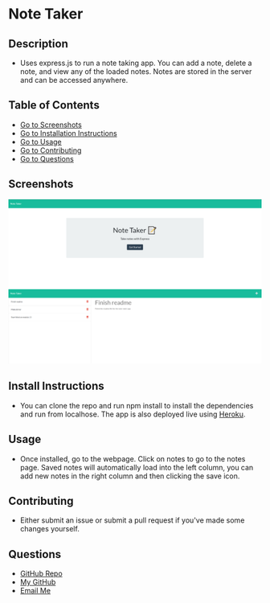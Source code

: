 # Note Taker

## Description
- Uses express.js to run a note taking app. You can add a note, delete a note, and view any of the loaded notes. Notes are stored in the server and can be accessed anywhere.
## Table of Contents
- [Go to Screenshots](#screenshots)
- [Go to Installation Instructions](#install-instructions)
- [Go to Usage](#usage)
- [Go to Contributing](#contributing)
- [Go to Questions](#questions)
## Screenshots
![Landing Page](./devAssets/images/landingPage.PNG)
![Notes Page](./devAssets/images/notesPage.PNG)
## Install Instructions
- You can clone the repo and run npm install to install the dependencies and run from localhose. The app is also deployed live using [Heroku](https://secret-castle-69488.herokuapp.com/).
## Usage
- Once installed, go to the webpage. Click on notes to go to the notes page. Saved notes will automatically load into the left column, you can add new notes in the right column and then clicking the save icon.
## Contributing
- Either submit an issue or submit a pull request if you've made some changes yourself.
## Questions
- [GitHub Repo](https://github.com/SteveB29/note-taker)
- [My GitHub](https://github.com/SteveB29)
- [Email Me](mailto:steven.bendrick@gmail.com)